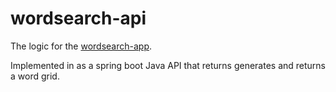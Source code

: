 # wordsearch-api
The logic for the [wordsearch-app](https://github.com/bilalfarah/wordsearch-app). 

Implemented in as a spring boot Java API that returns generates and returns a word grid.
